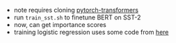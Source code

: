 - note requires cloning [pytorch-transformers](https://github.com/huggingface/pytorch-transformers)
- run `train_sst.sh` to finetune BERT on SST-2
- now, can get importance scores
- training logistic regression uses some code from [here](https://github.com/shayneobrien/sentiment-classification/blob/master/notebooks/03-logistic-regression.ipynb)
